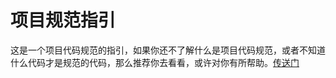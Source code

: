 # 项目规范指引

这是一个项目代码规范的指引，如果你还不了解什么是项目代码规范，或者不知道什么代码才是规范的代码，那么推荐你去看看，或许对你有所帮助。[传送门](https://2462870727.github.io/project-rules/#/)
